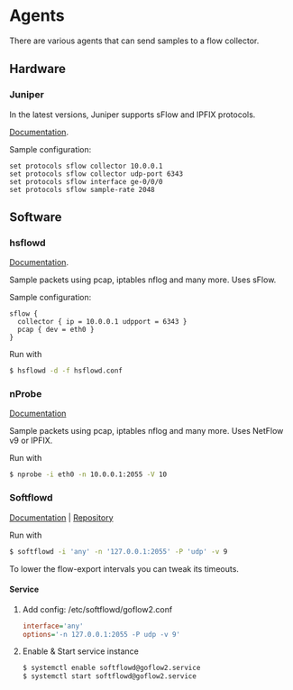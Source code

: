 # Agents

There are various agents that can send samples to a flow collector.

## Hardware

### Juniper

In the latest versions, Juniper supports sFlow and IPFIX protocols.

[Documentation](https://www.juniper.net/documentation/us/en/software/junos/network-mgmt/topics/topic-map/sflow-monitoring-technology.html).

Sample configuration:
```
set protocols sflow collector 10.0.0.1
set protocols sflow collector udp-port 6343
set protocols sflow interface ge-0/0/0
set protocols sflow sample-rate 2048
```

## Software

### hsflowd

[Documentation](https://sflow.net/host-sflow-linux-config.php).

Sample packets using pcap, iptables nflog and many more. Uses sFlow.

Sample configuration:
```
sflow {
  collector { ip = 10.0.0.1 udpport = 6343 }
  pcap { dev = eth0 }
}
```

Run with
```bash
$ hsflowd -d -f hsflowd.conf
```

### nProbe

[Documentation](https://www.ntop.org/guides/nprobe/)

Sample packets using pcap, iptables nflog and many more. Uses NetFlow v9 or IPFIX.

Run with
```bash
$ nprobe -i eth0 -n 10.0.0.1:2055 -V 10
```

### Softflowd

[Documentation](https://man.freebsd.org/cgi/man.cgi?query=softflowd) | [Repository](https://github.com/irino/softflowd)

Run with
```bash
$ softflowd -i 'any' -n '127.0.0.1:2055' -P 'udp' -v 9
```

To lower the flow-export intervals you can tweak its timeouts.

#### Service

1. Add config: /etc/softflowd/goflow2.conf

   ```ini
   interface='any'
   options='-n 127.0.0.1:2055 -P udp -v 9'
   ```

2. Enable & Start service instance

   ```bash
   $ systemctl enable softflowd@goflow2.service
   $ systemctl start softflowd@goflow2.service
   ```
